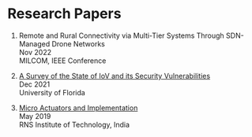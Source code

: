 # Research Papers

  1. Remote and Rural Connectivity via Multi-Tier Systems Through SDN-Managed Drone Networks<br />
     Nov 2022<br />
     MILCOM, IEEE Conference

  2. [A Survey of the State of IoV and its Security Vulnerabilities](https://arxiv.org/abs/2211.05775)<br />
     Dec 2021<br />
     University of Florida

  3. [Micro Actuators and Implementation](https://arxiv.org/abs/2212.13123)<br />
     May 2019<br />
     RNS Institute of Technology, India
